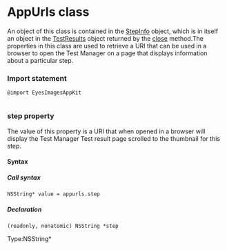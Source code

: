 # AppUrls class
An object of this class is contained in the [StepInfo](./stepinfo) object, which is in itself an object in the [TestResults](./testresults) object returned by the [close](./eyes#close-method) method.The properties in this class are used to retrieve a URI that can be used in a browser to open the Test Manager on a page that displays information about a particular step.
 
 ### Import statement 
``` 
@import EyesImagesAppKit
 
 ``` 


 
 ### step property
The value of this property is a URI that when opened in a browser will display the Test Manager Test result page scrolled to the thumbnail for this step.

#### Syntax 
 ##### Call syntax 
 ``` 
NSString* value = appurls.step
 ``` 
 
 ##### Declaration 
 ``` 
 (readonly, nonatomic) NSString *step 
 ``` 
 
 Type:NSString\*